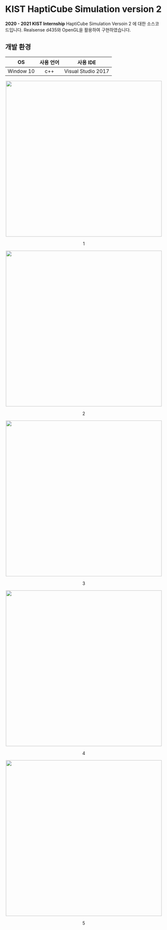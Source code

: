 # KIST HaptiCube Simulation version 2

**2020 - 2021 KIST Internship** HaptiCube Simulation Versoin 2 에 대한 소스코드입니다.
Realsense d435와 OpenGL을 활용하여 구현하였습니다.

## 개발 환경
|OS|사용 언어|사용 IDE|
|:---:|:---:|:---:|
|Window 10| c++ | Visual Studio 2017 |

<p align="center"><img src="" width="500px"></p>  
<p align="center"> 1 </p>  

<p align="center"><img src="" width="500px"></p>  
<p align="center"> 2 </p>  

<p align="center"><img src="" width="500px"></p>  
<p align="center"> 3 </p>  

<p align="center"><img src="" width="500px"></p>  
<p align="center"> 4 </p>  

<p align="center"><img src="" width="500px"></p>  
<p align="center"> 5 </p>  

